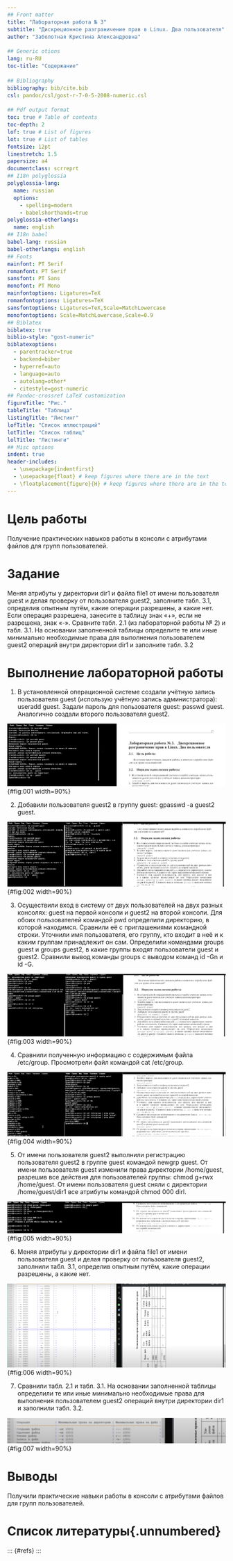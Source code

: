```yaml
---
## Front matter
title: "Лабораторная работа № 3"
subtitle: "Дискреционное разграничение прав в Linux. Два пользователя"
author: "Заболотная Кристина Александровна"

## Generic otions
lang: ru-RU
toc-title: "Содержание"

## Bibliography
bibliography: bib/cite.bib
csl: pandoc/csl/gost-r-7-0-5-2008-numeric.csl

## Pdf output format
toc: true # Table of contents
toc-depth: 2
lof: true # List of figures
lot: true # List of tables
fontsize: 12pt
linestretch: 1.5
papersize: a4
documentclass: scrreprt
## I18n polyglossia
polyglossia-lang:
  name: russian
  options:
	- spelling=modern
	- babelshorthands=true
polyglossia-otherlangs:
  name: english
## I18n babel
babel-lang: russian
babel-otherlangs: english
## Fonts
mainfont: PT Serif
romanfont: PT Serif
sansfont: PT Sans
monofont: PT Mono
mainfontoptions: Ligatures=TeX
romanfontoptions: Ligatures=TeX
sansfontoptions: Ligatures=TeX,Scale=MatchLowercase
monofontoptions: Scale=MatchLowercase,Scale=0.9
## Biblatex
biblatex: true
biblio-style: "gost-numeric"
biblatexoptions:
  - parentracker=true
  - backend=biber
  - hyperref=auto
  - language=auto
  - autolang=other*
  - citestyle=gost-numeric
## Pandoc-crossref LaTeX customization
figureTitle: "Рис."
tableTitle: "Таблица"
listingTitle: "Листинг"
lofTitle: "Список иллюстраций"
lotTitle: "Список таблиц"
lolTitle: "Листинги"
## Misc options
indent: true
header-includes:
  - \usepackage{indentfirst}
  - \usepackage{float} # keep figures where there are in the text
  - \floatplacement{figure}{H} # keep figures where there are in the text
---
```


# Цель работы

Получение практических навыков работы в консоли с атрибутами файлов для групп пользователей.

# Задание

Меняя атрибуты у директории dir1 и файла file1 от имени пользователя guest и делая проверку от пользователя guest2, заполните табл. 3.1, определив опытным путём, какие операции разрешены, а какие нет. Если операция разрешена, занесите в таблицу знак «+», если не разрешена, знак «-».
Сравните табл. 2.1 (из лабораторной работы № 2) и табл. 3.1. На основании заполненной таблицы определите те или иные минимально необходимые права для выполнения пользователем guest2 операций
внутри директории dir1 и заполните табл. 3.2 

# Выполнение лабораторной работы

1. В установленной операционной системе создали учётную запись пользователя guest (использую учётную запись администратора): useradd guest. Задали пароль для пользователя guest: passwd guest. Аналогично создали второго пользователя guest2. 

![passwd guest](image/1.png){#fig:001 width=90%}

2. Добавили пользователя guest2 в группу guest: gpasswd -a guest2 guest. 

![gpasswd -a guest2 guest](image/2.png){#fig:002 width=90%}

3. Осуществили вход в систему от двух пользователей на двух разных консолях: guest на первой консоли и guest2 на второй консоли. Для обоих пользователей командой pwd определили директорию, в которой находимся. Сравнили её с приглашениями командной строки. Уточнили имя пользователя, его группу, кто входит в неё и к каким группам принадлежит он сам. Определили  командами groups guest и groups guest2, в какие группы входят пользователи guest и guest2. Сравнили вывод команды groups с выводом команд id -Gn и id -G.

![id -Gn и id -G](image/3.png){#fig:003 width=90%}

4. Сравнили полученную информацию с содержимым файла /etc/group. Просмотрели файл командой cat /etc/group. 

![cat /etc/group](image/4.png){#fig:004 width=90%}

5. От имени пользователя guest2 выполнили регистрацию пользователя guest2 в группе guest командой newgrp guest. От имени пользователя guest изменили права директории /home/guest, разрешив все действия для пользователей группы: chmod g+rwx /home/guest. От имени пользователя guest сняли с директории /home/guest/dir1 все атрибуты командой chmod 000 dirl. 

![newgrp guest](image/5.png){#fig:005 width=90%}

6. Меняя атрибуты у директории dir1 и файла file1 от имени пользователя guest и делая проверку от пользователя guest2, заполнили табл. 3.1, определив опытным путём, какие операции разрешены, а какие нет.

![табл. 3.1](image/6.png){#fig:006 width=90%}

7. Сравнили табл. 2.1 и табл. 3.1. На основании заполненной таблицы определили те или иные минимально необходимые права для выполнения пользователем guest2 операций внутри директории dir1 и заполнили табл. 3.2.

![табл.3.2](image/7.png){#fig:007 width=90%}

# Выводы

Получили практические навыки работы в консоли с атрибутами файлов для групп пользователей.

# Список литературы{.unnumbered}

::: {#refs}
:::
